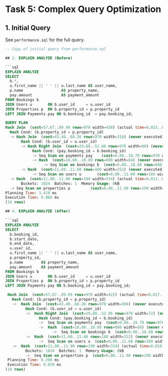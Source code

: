 # Task 5: Complex Query Optimization

## 1. Initial Query
See `performance.sql` for the full query.

```sql
-- Copy of initial query from performance.sql

## 2. EXPLAIN ANALYZE (Before)

```sql
EXPLAIN ANALYZE
SELECT
  b.*,
  u.first_name || ' ' || u.last_name AS user_name,
  p.name                 AS property_name,
  pay.amount             AS payment_amount
FROM Bookings b
JOIN Users u       ON b.user_id     = u.user_id
JOIN Properties p  ON b.property_id = p.property_id
LEFT JOIN Payments pay ON b.booking_id  = pay.booking_id;

QUERY PLAN
Hash Join  (cost=57.67..89.99 rows=970 width=430) (actual time=0.023..0.024 rows=0 loops=1)
  Hash Cond: (b.property_id = p.property_id)
  -> Hash Join  (cost=43.40..68.26 rows=970 width=316) (never executed)
       Hash Cond: (b.user_id = u.user_id)
       -> Hash Right Join  (cost=29.80..52.06 rows=970 width=80) (never executed)
            Hash Cond: (pay.booking_id = b.booking_id)
            -> Seq Scan on payments pay    (cost=0.00..19.70 rows=970 width=32) (never executed)
            -> Hash  (cost=18.80..18.80 rows=880 width=64) (never executed)
                 -> Seq Scan on bookings b  (cost=0.00..18.80 rows=880 width=64) (never executed)
       -> Hash  (cost=11.60..11.60 rows=160 width=252) (never executed)
            -> Seq Scan on users u       (cost=0.00..11.60 rows=160 width=252) (never executed)
  -> Hash  (cost=11.90..11.90 rows=190 width=334) (actual time=0.013..0.013 rows=0 loops=1)
       Buckets: 1024  Batches: 1  Memory Usage: 8kB
  -> Seq Scan on properties p         (cost=0.00..11.90 rows=190 width=334) (actual time=0.012..0.012 rows=0 loops=1)
Planning Time: 1.419 ms
Execution Time: 0.068 ms
(16 rows)

## 4. EXPLAIN ANALYZE (After)

```sql
EXPLAIN ANALYZE
SELECT
  b.booking_id,
  b.start_date,
  b.end_date,
  u.user_id,
  u.first_name || ' ' || u.last_name AS user_name,
  p.property_id,
  p.name        AS property_name,
  pay.amount    AS payment_amount
FROM Bookings b
JOIN Users u       ON b.user_id     = u.user_id
JOIN Properties p  ON b.property_id = p.property_id
LEFT JOIN Payments pay ON b.booking_id = pay.booking_id;

 Hash Join  (cost=57.67..89.99 rows=970 width=422) (actual time=0.017..0.018 rows=0 loops=1)
   Hash Cond: (b.property_id = p.property_id)
   ->  Hash Join  (cost=43.40..68.26 rows=970 width=308) (never executed)
         Hash Cond: (b.user_id = u.user_id)
         ->  Hash Right Join  (cost=29.80..52.06 rows=970 width=72) (never executed)
               Hash Cond: (pay.booking_id = b.booking_id)
               ->  Seq Scan on payments pay  (cost=0.00..19.70 rows=970 width=32) (never executed)
               ->  Hash  (cost=18.80..18.80 rows=880 width=56) (never executed)
                     ->  Seq Scan on bookings b  (cost=0.00..18.80 rows=880 width=56) (never executed)
         ->  Hash  (cost=11.60..11.60 rows=160 width=252) (never executed)
               ->  Seq Scan on users u  (cost=0.00..11.60 rows=160 width=252) (never executed)
   ->  Hash  (cost=11.90..11.90 rows=190 width=334) (actual time=0.010..0.010 rows=0 loops=1)
         Buckets: 1024  Batches: 1  Memory Usage: 8kB
         ->  Seq Scan on properties p  (cost=0.00..11.90 rows=190 width=334) (actual time=0.009..0.009 rows=0 loops=1)
 Planning Time: 0.298 ms
 Execution Time: 0.059 ms
(16 rows)



